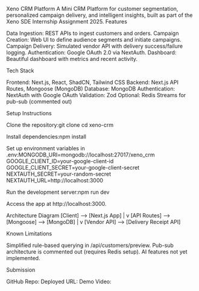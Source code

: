 Xeno CRM Platform
A Mini CRM Platform for customer segmentation, personalized campaign delivery, and intelligent insights, built as part of the Xeno SDE Internship Assignment 2025.
Features

Data Ingestion: REST APIs to ingest customers and orders.
Campaign Creation: Web UI to define audience segments and initiate campaigns.
Campaign Delivery: Simulated vendor API with delivery success/failure logging.
Authentication: Google OAuth 2.0 via NextAuth.
Dashboard: Beautiful dashboard with metrics and recent activity.

Tech Stack

Frontend: Next.js, React, ShadCN, Tailwind CSS
Backend: Next.js API Routes, Mongoose (MongoDB)
Database: MongoDB
Authentication: NextAuth with Google OAuth
Validation: Zod
Optional: Redis Streams for pub-sub (commented out)

Setup Instructions

Clone the repository:git clone <repo-url>
cd xeno-crm


Install dependencies:npm install


Set up environment variables in .env:MONGODB_URI=mongodb://localhost:27017/xeno_crm
GOOGLE_CLIENT_ID=your-google-client-id
GOOGLE_CLIENT_SECRET=your-google-client-secret
NEXTAUTH_SECRET=your-random-secret
NEXTAUTH_URL=http://localhost:3000


Run the development server:npm run dev


Access the app at http://localhost:3000.

Architecture Diagram
[Client] --> [Next.js App]
                |
                v
 [API Routes] --> [Mongoose] --> [MongoDB]
                |
                v
 [Vendor API] --> [Delivery Receipt API]

Known Limitations

Simplified rule-based querying in /api/customers/preview.
Pub-sub architecture is commented out (requires Redis setup).
AI features not yet implemented.

Submission

GitHub Repo: <your-repo-url>
Deployed URL: <your-vercel-url>
Demo Video: <your-video-url>

